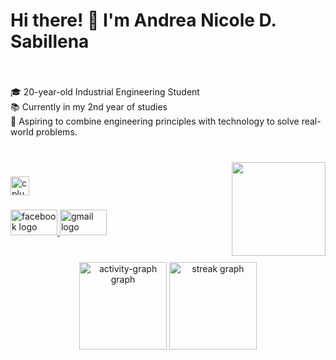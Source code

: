 <h1 align="left">Hi there! 👋 I'm Andrea Nicole D. Sabillena</h1>

###

<br clear="both">

<p align="left">🎓 20-year-old Industrial Engineering Student<br>📚 Currently in my 2nd year of studies<br>🚀 Aspiring to combine engineering principles with technology to solve real-world problems.</p>

###

<br clear="both">

<img align="right" height="150" src="https://c.tenor.com/Yma7l4T9SyYAAAAC/hello.gif"  />

###

<div align="left">
  <img src="https://img.shields.io/badge/C++-00599C?logo=cplusplus&logoColor=white&style=for-the-badge" height="30" alt="cplusplus logo"  />
</div>

###

<div align="left">
  <a href="https://www.facebook.com/share/16BtBxrjL7/" target="_blank">
    <img src="https://raw.githubusercontent.com/maurodesouza/profile-readme-generator/master/src/assets/icons/social/facebook/default.svg" width="75" height="41" alt="facebook logo"  />
  </a>
  <a href="https://mail.google.com/mail/u/1/?view=cm&fs=1&to=andreanicoles.ac@gmail.com&tf=1" target="_blank">
    <img src="https://raw.githubusercontent.com/maurodesouza/profile-readme-generator/master/src/assets/icons/social/gmail/default.svg" width="75" height="41" alt="gmail logo"  />
  </a>
</div>

###

<br clear="both">

<div align="center">
  <img src="https://github-readme-activity-graph.vercel.app/graph?username=Sabillena&radius=16&theme=react&area=true&order=5" height="140" alt="activity-graph graph"  />
  <img src="https://streak-stats.demolab.com?user=Sabillena&locale=en&mode=daily&theme=rose_pine&hide_border=false&border_radius=5&order=3" height="140" alt="streak graph"  />
</div>

###
